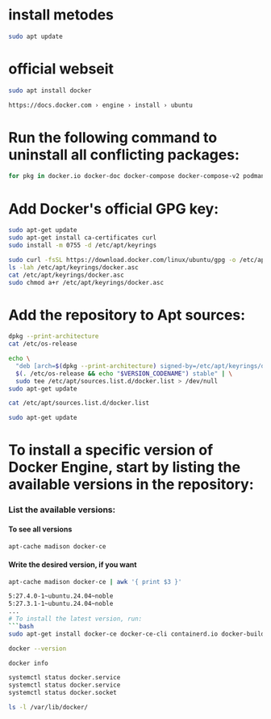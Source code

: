 
# install metodes
  
```bash 
sudo apt update
```
# official webseit 
```bash
sudo apt install docker
```
```bash
https://docs.docker.com › engine › install › ubuntu
```
# Run the following command to uninstall all conflicting packages:
```bash
for pkg in docker.io docker-doc docker-compose docker-compose-v2 podman-docker containerd runc; do sudo apt-get remove $pkg; done
```
# Add Docker's official GPG key:
```bash
sudo apt-get update
sudo apt-get install ca-certificates curl
sudo install -m 0755 -d /etc/apt/keyrings
```
```bash
sudo curl -fsSL https://download.docker.com/linux/ubuntu/gpg -o /etc/apt/keyrings/docker.asc
ls -lah /etc/apt/keyrings/docker.asc
cat /etc/apt/keyrings/docker.asc
sudo chmod a+r /etc/apt/keyrings/docker.asc
```
# Add the repository to Apt sources:
```bash
dpkg --print-architecture
cat /etc/os-release
```
```bash
echo \
  "deb [arch=$(dpkg --print-architecture) signed-by=/etc/apt/keyrings/docker.asc] https://download.docker.com/linux/ubuntu \
  $(. /etc/os-release && echo "$VERSION_CODENAME") stable" | \
  sudo tee /etc/apt/sources.list.d/docker.list > /dev/null
sudo apt-get update
```
```bash
cat /etc/apt/sources.list.d/docker.list
```
```bash
sudo apt-get update
```
# To install a specific version of Docker Engine, start by listing the available versions in the repository:
### List the available versions:
#### To see all versions
```bash
apt-cache madison docker-ce 
```
#### Write the desired version, if you want
```bash
apt-cache madison docker-ce | awk '{ print $3 }'

5:27.4.0-1~ubuntu.24.04~noble
5:27.3.1-1~ubuntu.24.04~noble
...
# To install the latest version, run:
```bash
sudo apt-get install docker-ce docker-ce-cli containerd.io docker-buildx-plugin docker-compose-plugin
```
```bash
docker --version
```
```bash
docker info
```
```bash
systemctl status docker.service
systemctl status docker.service
systemctl status docker.socket
```
```bash
ls -l /var/lib/docker/
```

